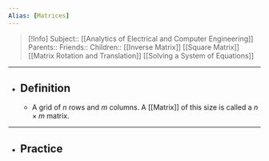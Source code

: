 ```yaml
---
Alias: [Matrices]
---
```

> [!Info]
> Subject:: [[Analytics of Electrical and Computer Engineering]]
> Parents:: 
> Friends:: 
> Children:: [[Inverse Matrix]] [[Square Matrix]] [[Matrix Rotation and Translation]] [[Solving a System of Equations]]
---
- ## Definition
	- A grid of $n$ rows and $m$ columns. A [[Matrix]] of this size is called a $n\times m\text{ matrix}$.
---
- ## Practice